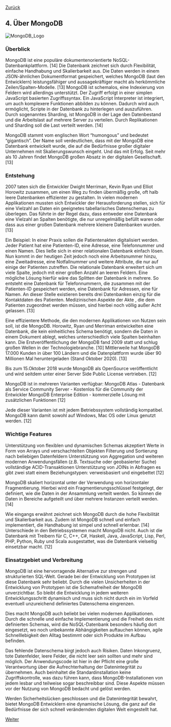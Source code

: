 [Zurück](03_Ueber_PostgreSQL.md)

## 4. Über MongoDB

![MongoDB_Logo](img/Users/herbefen/Downloads)

### Überblick

MongoDB ist eine populäre dokumentenorientierte NoSQL-Datenbankplattform. [14] Die Datenbank zeichnet sich durch Flexibilität, einfache Handhabung und Skalierbarkeit aus. Die Daten werden in einem JSON-ähnlichen Dokumentformat gespeichert, welches MongoDB (laut den Entwicklern) leistungsfähiger und aussagekräftiger macht als herkömmliche Zeilen/Spalten-Modelle. [13] MongoDB ist schemalos, eine Indexierung von Feldern wird allerdings unterstützt. Der Zugriff erfolgt in einer simplen JavaScript basierten Zugriffssyntax. Ein JavaScript Interpreter ist integriert, um auch komplexere Funktionen abbilden zu können. Dadurch wird auch ermöglicht, Scripte in der Datenbank zu hinterlegen und auszuführen. Durch sogenanntes Sharding, ist MongoDB in der Lage den Datenbestand und die Arbeitslast auf mehrere Server zu verteilen. Durch Replikationen und Sharding soll die Last verteilt werden. [14]

MongoDB stammt vom englischen Wort “humongous” und bedeutet “gigantisch”. Der Name soll verdeutlichen, dass mit der MongoDB eine Datenbank entwickelt wurde, die auf die Bedürfnisse großer digitaler Unternehmen mit Skalierungswunsch eingeht. Und das mit Erfolg. Seit mehr als 10 Jahren findet MongoDB großen Absatz in der digitalen Gesellschaft. [13] 

### Entstehung

2007 taten sich die Entwickler Dwight Merriman, Kevin Ryan und Elliot Horowitz zusammen, um einen Weg zu finden übermäßig große, oft halb leere Datenbanken effizienter zu gestalten. In vielen modernen Applikationen mussten sich Entwickler der Herausforderung stellen, sich für eine Vielzahl an Daten ein geeignetes tabellarisches Datenschemas zu überlegen. Das führte in der Regel dazu, dass entweder eine Datenbank eine Vielzahl an Spalten benötigte, die nur unregelmäßig befüllt waren oder dass aus einer großen Datenbank mehrere kleinere Datenbanken wurden. [13] 

Ein Beispiel: In einer Praxis sollen die Patientenakten digitalisiert werden. Jeder Patient hat eine Patienten-ID, eine Adresse, eine Telefonnummer und einen Namen. Dies ließe sich in einer relationalen Datenbank einfach lösen. Nun kommt in der heutigen Zeit jedoch noch eine Arbeitsnummer hinzu, eine Zweitadresse, eine Notfallnummer und weitere Attribute, die nur auf einige der Patienten zutreffen. Die relationale Datenbank erweitert sich um viele Spalte, jedoch mit einer großen Anzahl an leeren Feldern. Eine mögliche Lösung hierfür wäre das Splitten der Datenbank in mehrere. So entsteht eine Datenbank für Telefonnummern, die zusammen mit der Patienten-ID gespeichert werden, eine Datenbank für Adressen, eine für Namen. An dieser Stelle existieren bereits drei Datenbanken einzig für die Kontaktdaten des Patienten. Medizinischen Aspekte der Akte , die dem Patienten zugeordnet werden müssen, sind hierbei noch völlig außer Acht gelassen. [13] 

Eine effizientere Methode, die den modernen Applikationen von Nutzen sein soll, ist die MongoDB. Horowitz, Ryan und Merriman entwickelten eine Datenbank, die kein einheitliches Schema benötigt, sondern die Daten in einem Dokument ablegt, welches unterschiedlich viele Spalten beinhalten kann. Die Erstveröffentlichung der MongoDB fand 2009 statt und schlug großen Wellen in der Technologiebranche. [10] Mittlerweile hat MongoDB 17.000 Kunden in über 100 Ländern und die Datenplattform wurde über 90 Millionen Mal heruntergeladen (Stand Oktober 2020). [13] 

Bis zum 15.Oktober 2018 wurde MongoDB als OpenSource veröffentlicht und wird seitdem unter einer Server Side Public License vertrieben. [12]

MongoDB ist in mehreren Varianten verfügbar:
MongoDB Atlas - Datenbank als Service
Community Server - Kostenlos für die Community der Entwickler
MongoDB Enterprise Edition - kommerzielle Lösung mit zusätzlichen Funktionen [12]

Jede dieser Varianten ist mit jedem Betriebssystem vollständig kompatibel. MongoDB kann damit sowohl auf Windows, Mac OS oder Linux genutzt werden. [12]

### Wichtige Features

Unterstützung von flexiblen und dynamischen Schemas
akzeptiert Werte in Form von Arrays und verschachtelten Objekten
Filterung und Sortierung nach beliebigen Datenfeldern
Unterstützung von Aggregation und weiteren modernen Anwendungsfällen (z.B. Textsuche oder geobasierter Suche)
vollständige ACID-Transaktionen
Unterstützung von JOINs in Abfragen
es gibt zwei statt einem Beziehungstypen: verweisbasiert und eingebettet 
[12]

MongoDB skaliert horizontal unter der Verwendung von horizontaler Fragmentierung. Hierbei wird ein Fragmentierungsschlüssel festgelegt, der definiert, wie die Daten in der Ansammlung verteilt werden. So können die Daten in Bereiche aufgeteilt und über mehrere Instanzen verteilt werden. [14]

Wie eingangs erwähnt zeichnet sich MongoDB durch die hohe Flexibilität und Skalierbarkeit aus. Zudem ist MongoDB schnell und einfach implementiert, die Handhabung ist simpel und schnell erlernbar. [14] Unterschiede in den Betriebssystemen macht MongoDB nicht. Auch ist die Datenbank mit Treibern für C, C++, C#, Haskell, Java, JavaScript, Lisp, Perl, PHP, Python, Ruby und Scala ausgestattet, was die Datenbank vielseitig einsetzbar macht. [12]

### Einsatzgebiet und Verbreitung

MongoDB ist eine hervorragende Alternative zur strengen und strukturierten SQL-Welt. Gerade bei der Entwicklung von Prototypen ist diese Datenbank sehr beliebt. Durch die vielen Unsicherheiten in der Entwicklung von Prototypen ist die Schemafreiheit der MongoDB unverzichtbar. So bleibt die Entwicklung in jedem weiteren Entwicklungsschritt dynamisch und muss sich nicht durch ein im Vorfeld eventuell unzureichend definiertes Datenschema eingrenzen. 

Dies macht MongoDB auch beliebt bei vielen modernen Applikationen. Durch die schnelle und einfache Implementierung und die Freiheit des nicht definierten Schemas, wird die NoSQL-Datenbank besonders häufig dort eingesetzt, wo noch unbekannte Abhängigkeiten auftauchen können, agile Schnelllebigkeit den Alltag bestimmt oder sich Produkte im Aufbau befinden.

Das fehlende Datenschema birgt jedoch auch Risiken. Daten Inkongruenz, tote Datenfelder, leere Felder, die nicht leer sein sollten und mehr sind möglich. Der Anwendungscode ist hier in der Pflicht eine große Verantwortung über die Aufrechterhaltung der Datenintegrität zu übernehmen.
Auch beinhaltet die Standardinstallation keine Zugriffskontrolle, was dazu führen kann, dass MongoDB-Installationen von jedem lesbar und teilweise sogar beschreibbar sind. Diese Aspekte müssen vor der Nutzung von MongoDB bedacht und gelöst werden.

Werden Sicherheitslücken geschlossen und die Datenintegrität bewahrt, bietet MongoDB Entwicklern eine dynamische Lösung, die ganz auf die Bedürfnisse der sich schnell verändernden digitalen Welt eingestellt hat.


[Weiter](05_Vergleich_der_JSON_Verarbeitung.md)

